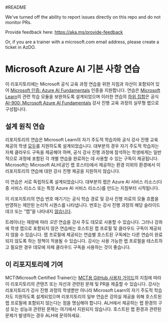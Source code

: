 #README

We've turned off the ability to report issues directly on this repo and do not monitor PRs.

Provide feedback here: https://aka.ms/provide-feedback

Or, if you are a trainer with a microsoft.com email address, please create a ticket in AzDO.

# Microsoft Azure AI 기본 사항 연습

이 리포지토리에는 Microsoft 공식 교육 과정 연습을 위한 지침과 자산이 포함되어 있어 [Microsoft 인증: Azure AI Fundamentals](https://learn.microsoft.com/credentials/certifications/azure-ai-fundamentals/) 인증을 지원합니다. 연습은 [Microsoft Learn](https://learn.microsoft.com/training)의 관련 학습 모듈을 보완하도록 설계되었으며 이러한 연습의 <u>하위 집합</u>은 공식 [AI-900: Microsoft Azure AI Fundamentals](https://learn.microsoft.com/en-us/training/courses/ai-900t00) 강사 진행 교육 과정의 실무형 랩으로 구성됩니다.

## 설계 원칙 연습

리포지토리의 연습은 Microsoft Learn의 자기 주도적 학습자와 공식 강사 진행 교육 제공의 학생 <u>모두</u>를 지원하도록 설계되었습니다. 대부분의 경우 자기 주도적 학습자는 자체 클라우드 구독을 제공해야 하며, 공식 강사 진행 과정에 참석하는 학생에게는 일반적으로 과정에 포함된 각 개별 연습을 완료하는 데 사용할 수 있는 구독이 제공됩니다. Microsoft는 Microsoft ALH(공인 랩 호스터)에서 제공하는 환경 이외의 환경에서 이 리포지토리의 연습에 대한 강사 진행 제공을 지원하지 않습니다.

이 연습은 서로 독립하도록 설계되었습니다. 대부분의 랩은 Azure AI 서비스 리소스(다중 서비스 리소스 또는 특정 Azure AI 서비스 리소스)를 만드는 지침부터 시작됩니다.

이 리포지토리의 연습 번호 매기기는 공식 학습 경로 및 강사 진행 자료의 모듈 흐름을 반영하는 제안된 논리적 시퀀스를 나타냅니다. 번호는 강사 진행 과정의 해당 슬라이드 데크 또는 “랩”을 나타내지 <u>않습니다</u>.

트레이너는 재량에 따라 *모든* 연습을 강사 주도 데모로 사용할 수 있습니다. 그러나 강좌에 학생 랩으로 포함되지 않은 연습에는 호스트된 랩 프로필 및 클라우드 구독이 제공되지 않을 수 있습니다. 랩 프로필에 제공되는 연습별 호스트된 구독에는 다른 연습이 완료되지 않도록 하는 정책이 적용될 수 있습니다. 강사는 사용 가능한 랩 프로필을 테스트하고 필요한 경우 데모에 자체 클라우드 구독을 사용하는 것이 좋습니다.

## 이 리포지토리에 기여

MCT(Microsoft Certified Trainer)는 [MCT용 GitHub 사용자 가이드](https://microsoftlearning.github.io/MCT-User-Guide/)의 지침에 따라 이 리포지토리의 콘텐츠 또는 자산과 관련된 문제 및 PR을 제출할 수 있습니다. 강사는 리포지토리가 강사 진행 과정의 학생뿐만 아니라 Microsoft Learn의 자기 주도적 학습자도 지원하도록 설계되었으며 리포지토리의 일부 연습은 강의실 제공을 위해 호스트된 랩 프로필에 포함되지 않는다는 점을 명심해야 합니다. ALH에서 제공하는 랩 환경의 구성 또는 성능과 관련된 문제는 여기에서 지원되지 않습니다. 호스트된 랩 환경과 관련된 문제가 발생하는 경우 ALH에 문의하세요.
